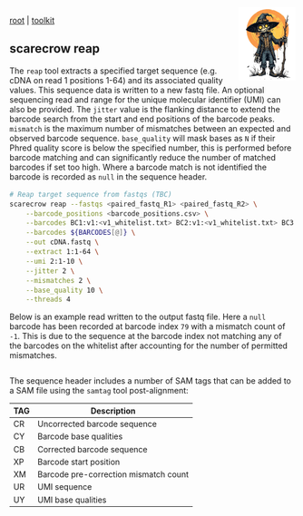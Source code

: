 <img style="float:right;width:100px;" src="../img/scarecrow.png" alt="scarecrow"/>

[root](root.md) | [toolkit](root.md)

## scarecrow reap
The `reap` tool extracts a specified target sequence (e.g. cDNA on read 1 positions 1-64) and its associated quality values. This sequence data is written to a new fastq file. An optional sequencing read and range for the unique molecular identifier (UMI) can also be provided. The `jitter` value is the flanking distance to extend the barcode search from the start and end positions of the barcode peaks. `mismatch` is the maximum number of mismatches between an expected and observed barcode sequence. `base_quality` will mask bases as `N` if their Phred quality score is below the specified number, this is performed before barcode matching and can significantly reduce the number of matched barcodes if set too high. Where a barcode match is not identified the barcode is recorded as `null` in the sequence header.

```bash
# Reap target sequence from fastqs (TBC)
scarecrow reap --fastqs <paired_fastq_R1> <paired_fastq_R2> \
    --barcode_positions <barcode_positions.csv> \
    --barcodes BC1:v1:<v1_whitelist.txt> BC2:v1:<v1_whitelist.txt> BC3:n198:<n198_whitelist.txt> \
    --barcodes ${BARCODES[@]} \
    --out cDNA.fastq \
    --extract 1:1-64 \
    --umi 2:1-10 \
    --jitter 2 \
    --mismatches 2 \
    --base_quality 10 \
    --threads 4
```

Below is an example read written to the output fastq file. Here a `null` barcode has been recorded at barcode index `79` with a mismatch count of `-1`. This is due to the sequence at the barcode index not matching any of the barcodes on the whitelist after accounting for the number of permitted mismatches.

```bash
```

The sequence header includes a number of SAM tags that can be added to a SAM file using the `samtag` tool post-alignment:

| TAG | Description |
| --- | ----------- |
| CR  | Uncorrected barcode sequence |
| CY  | Barcode base qualities |
| CB  | Corrected barcode sequence |
| XP  | Barcode start position |
| XM  | Barcode pre-correction mismatch count |
| UR  | UMI sequence |
| UY  | UMI base qualities |

